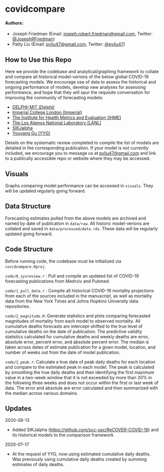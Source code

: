 # covidcompare

#### Authors:   
- Joseph Friedman (Email: joseph.robert.friedman@gmail.com, Twitter: [@JosephRFriedman](https://twitter.com/JosephRFriedman/))
- Patty Liu (Email: pyliu47@gmail.com, Twitter: [@pyliu47](https://twitter.com/pyliu47/))

## How to Use this Repo

Here we provide the codebase and analytical/graphing framework to collate and compare all historical model-verions of the below global COVID-19 forecasting models. We encourage use of data to assess the historical and ongoing performance of models, develop new analyses for assessing performance, and hope that they will spur the requisite conversation for improving the community of forecasting models: 

- [DELPHI-MIT (Delphi)](https://github.com/COVIDAnalytics/website/tree/master/)
- [Imperial College London (Imperial)](https://github.com/mrc-ide/global-lmic-reports/tree/master/)
- [The Institute for Health Metrics and Evaluation (IHME)](http://www.healthdata.org/covid/data-downloads)
- [The Los Alamos National Laboratory (LANL)](https://covid-19.bsvgateway.org/)
- [SIKJalpha](https://github.com/scc-usc/ReCOVER-COVID-19)
- [Youyang Gu (YYG)](https://github.com/youyanggu/covid19_projections/tree/master/)

Details on the systematic review completed to compile the list of models are detailed in the corresponding publication. If your model is not currently included, we encourage you to message us at pyliu47@gmail.com and link to a publically accessible repo or website where they may be accessed. 

## Visuals

Graphs comparing model performance can be accessed in `visuals`. They will be updated regularly going forward. 

## Data Structure

Forecasting estimates pulled from the above models are archived and named by date of publication in `data/raw`. All historic model-verions are collated and saved in `data/processed/data.rds`. These data will be regularly updated going forward. 

## Code Structure

Before running code, the codebase must be initialized via `covidcompare.Rproj`. 

`code/0_sysreview.r` : Pull and compile an updated list of COVID-19 forecasting publications from Medrxiv and Pubmed.  

`code/1_pull_data.r` : Compile all historical COVID-19 mortality projections from each of the sources included in the manuscript, as well as mortality data from the New York Times and Johns Hopkins University data repositories.

`code/2_magnitude.R`: Generate statistics and plots comparing forecasted magnitudes of mortality from each model to observed mortality. All cumulative deaths forecasts are intercept-shifted to the true level of cumulative deaths on the date of publication. The predictive validity statistics calculated for cumulative deaths and weekly deaths are error, absolute error, percent error, and absolute percent error. The median is taken across dates of estimate publication for a given model, location, and number of weeks out from the date of model publication.  


`code/2_peak.r`: Calculate a true date of peak daily deaths for each location and compare to the estimated peak in each model. The peak is calculated by smoothing the true daily deaths and then identifying the first maximum value in a two-week window that it is not exceeded by more than 20% in the following three weeks and does not occur within the first or last week of data. The error and absolute are error calculated and then summarized with the median across various domains.

## Updates

2020-08-13
- Added SIKJalpha (https://github.com/scc-usc/ReCOVER-COVID-19) and its historical models to the comparison framework

2020-07-17
- At the request of YYG, now using estimated cumulative daily deaths. Was previously using cumulative daily deaths created by summing estimates of daily deaths. 




